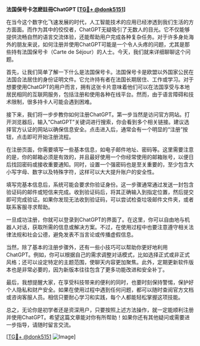 **法国保号卡怎麽註冊ChatGPT [[TG💪+ @donk5151](https://t.me/s/donk5151)]**

在当今这个数字化飞速发展的时代，人工智能技术的应用已经渗透到我们生活的方方面面。而作为其中的佼佼者，ChatGPT无疑吸引了无数人的目光。它不仅能够提供流畅自然的语言交流体验，还能帮助用户完成各种复杂任务。对于许多身处海外的朋友来说，如何注册并使用ChatGPT可能是一个令人头疼的问题，尤其是那些持有法国保号卡（Carte de Séjour）的人士。今天，我们就来详细聊聊这个问题。

首先，让我们简单了解一下什么是法国保号卡。法国保号卡是欧盟以外国家公民在法国合法居住的身份证明文件。它允许持有者在法国长期居住、工作或学习。对于想要使用ChatGPT的用户而言，拥有这张卡片意味着他们可以在法国享受与本地居民相同的互联网服务，包括注册和使用各种在线平台。然而，由于语言障碍和技术限制，很多持卡人可能会遇到困难。

接下来，我们将一步步教你如何注册ChatGPT。第一步当然是访问官方网站。打开浏览器后，输入“ChatGPT”关键词进行搜索，你会看到多个相关链接。建议选择官方认证的网站以确保信息安全。点击进入后，通常会有一个明显的“注册”按钮，点击即可开始注册流程。

在注册页面，你需要填写一些基本信息，如电子邮件地址、密码等。这里需要注意的是，你的邮箱必须是有效的，并且最好使用一个你经常使用的邮箱账号，以便日后找回密码或接收重要通知。同时，设置一个强密码也是至关重要的，至少包含大小写字母、数字以及特殊字符，这样可以大大提升账户的安全性。

填写完基本信息后，系统可能会要求你验证身份。这一步骤通常通过发送一封包含验证码的邮件或短信来完成。收到验证码后，将其正确输入到指定位置，然后提交即可完成验证。如果你发现无法收到验证码，可以尝试检查垃圾邮件文件夹，或者联系客服寻求帮助。

一旦成功注册，你就可以登录到ChatGPT的界面了。在这里，你可以自由地与机器人对话，获取所需的信息或解决方案。不过，在使用过程中也要注意遵守相关法律法规和社会公德，避免发表不当言论或传播虚假信息。

当然，除了基本的注册步骤外，还有一些小技巧可以帮助你更好地利用ChatGPT。例如，你可以根据自己的需求调整对话模式，比如选择正式或非正式风格；还可以设定特定的主题范围，使聊天内容更加聚焦。此外，定期更新软件版本也是非常必要的，因为新版本往往包含了更多功能改进和安全补丁。

最后，我想提醒大家，在享受科技带来的便利的同时，也要时刻保持警惕，保护好个人隐私和财产安全。如果在使用过程中遇到任何问题，都可以随时查阅官方文档或咨询客服人员。相信只要耐心学习和实践，每个人都能轻松掌握这项技能。

总之，无论你是初学者还是资深用户，只要按照上述方法操作，就一定能顺利注册并使用ChatGPT。希望这篇文章能对你有所帮助！如果你还有其他疑问或需要进一步指导，请随时留言交流。

[[TG💪+ @donk5151](https://t.me/s/donk5151) ![Image](https://i.postimg.cc/rwNCRYN7/Snipaste-2025-04-30-17-27-05.png)]